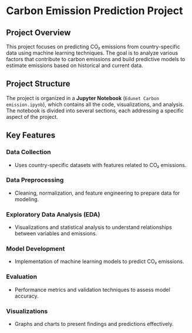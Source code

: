 # Carbon Emission Prediction Project  

## Project Overview  
This project focuses on predicting CO₂ emissions from country-specific data using machine learning techniques. The goal is to analyze various factors that contribute to carbon emissions and build predictive models to estimate emissions based on historical and current data.  

## Project Structure  
The project is organized in a **Jupyter Notebook** (`Edunet Carbon emission.ipynb`), which contains all the code, visualizations, and analysis. The notebook is divided into several sections, each addressing a specific aspect of the project.  

## Key Features  

### **Data Collection**  
- Uses country-specific datasets with features related to CO₂ emissions.  

### **Data Preprocessing**  
- Cleaning, normalization, and feature engineering to prepare data for modeling.  

### **Exploratory Data Analysis (EDA)**  
- Visualizations and statistical analysis to understand relationships between variables and emissions.  

### **Model Development**  
- Implementation of machine learning models to predict CO₂ emissions.  

### **Evaluation**  
- Performance metrics and validation techniques to assess model accuracy.  

### **Visualizations**  
- Graphs and charts to present findings and predictions effectively.  
